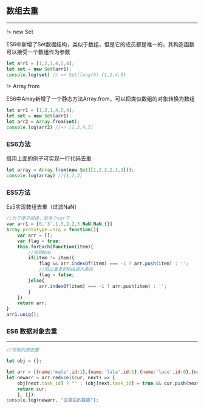 ## 数组去重

---

!> new Set  

ES6中新增了Set数据结构，类似于数组，但是它的成员都是唯一的，其构造函数可以接受一个数组作为参数  

```js
let arr1 = [1,2,1,4,5,4];
let set = new Set(arr1);
console.log(set) // => Set(length) {1,2,4,5}  
```

!> Array.from  

ES6中Array新增了一个静态方法Array.from，可以把类似数组的对象转换为数组  

```js
let arr1 = [1,2,1,4,5,4];
let set = new Set(arr1);
let arr2 = Array.from(set);
console.log(arr2) //=> [1,2,4,5]
```

### ES6方法

借用上面的例子可实现一行代码去重  

```js
let array = Array.from(new Set([1,2,2,2,1,3]));
console.log(array) //[1,2,3]
```

### ES5方法

Es5实现数组去重（过滤NaN）

```js
//为了便于阅读，就多个var了
var arr1 = [0,'3',1,5,2,2,3,NaN,NaN,{}]
Array.prototype.uniq = function(){
    var arr = [];
    var flag = true;
    this.forEach(function(item){
        //排除NaN
        if(item != item){
            flag && arr.indexOf(item) === -1 ? arr.push(item) : '';
            //阻止重复的NaN进入条件
            flag = false;
        }else{
            arr.indexOf(item) === -1 ? arr.push(item) : '';
        }
    })
    return arr;
}
arr1.uniq();
```

### ES6 数据对象去重

---

```javascript
//领取列表去重

let obj = {};

let arr = [{name:'male',id:1},{name:'lala',id:1},{name:'luce',id:0},{name:'lucced',id:5}];
let newarr = arr.reduce((cur, next) => {
    obj[next.task_id] ? "" : (obj[next.task_id] = true && cur.push(next));
    return cur;
    }, []);
console.log(newarr, "去重后的数据");
```

<!-- ## 数组交集

---

### ES6

!> filter()方法创建一个新的数组，新数组中的元素是通过检查指定数组中符合条件的所有元素 true保留，false则不保留

```js
let a = new Set([1,1,12,0,3]);
let b = new Set([3,5,0,1]);
let result = [..a].filter(item=>b.has(item));
console.log(result); //[1,0,3]
``` -->
